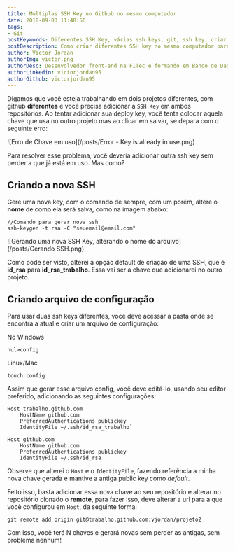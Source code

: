 ```yaml
---
title: Multiplas SSH Key no Github no mesmo computador
date: 2018-09-03 11:48:56
tags: 
- Git
postKeywords: Diferentes SSH Key, várias ssh keys, git, ssh key, criar ssh key, git, github, deploy key, Manage Multiple SSH Logins
postDescription: Como criar diferentes SSH key no mesmo computador para usar em repositórios diferentes, sem precisar excluir nenhuma
author: Victor Jordan
authorImg: victor.png
authorDesc: Desenvolvedor front-end na FITec e formando em Banco de Dados pela Fatec, apaixonado por usabilidade, performance e UX!
authorLinkedin: victorjordan95
authorGithub: victorjordan95
---
```


Digamos que você esteja trabalhando em dois projetos diferentes, com github **diferentes** e você precisa adicionar a `SSH Key` em ambos repositórios. Ao tentar adicionar sua deploy key, você tenta colocar aquela chave que usa no outro projeto mas ao clicar em salvar, se depara com o seguinte erro:

![Erro de Chave em uso](/posts/Error - Key is already in use.png)

Para resolver esse problema, você deveria adicionar outra ssh key sem perder a que já está em uso. Mas como?

<!-- more --> 

## Criando a nova SSH

Gere uma nova key, com o comando de sempre, com um porém, altere o **nome** de como ela será salva, como na imagem abaixo:

```
//Comando para gerar nova ssh
ssh-keygen -t rsa -C "seuemail@email.com"
```

![Gerando uma nova SSH Key, alterando o nome do arquivo](/posts/Gerando SSH.png)

Como pode ser visto, alterei a opção default de criação de uma SSH, que é **id_rsa** para **id_rsa_trabalho**. Essa vai ser a chave que adicionarei no outro projeto.

## Criando arquivo de configuração

Para usar duas ssh keys diferentes, você deve acessar a pasta onde se encontra a atual e criar um arquivo de configuração:

No Windows
```
nul>config
```

Linux/Mac
```
touch config
```

Assim que gerar esse arquivo config, você deve editá-lo, usando seu editor preferido, adicionando as seguintes configurações:

```
Host trabalho.github.com
    HostName github.com
    PreferredAuthentications publickey
    IdentityFile ~/.ssh/id_rsa_trabalho`

Host github.com
    HostName github.com
    PreferredAuthentications publickey
    IdentityFile ~/.ssh/id_rsa
```

Observe que alterei o `Host` e o `IdentityFile`, fazendo referência a minha nova chave gerada e mantive a antiga public key como *default*.

Feito isso, basta adicionar essa nova chave ao seu repositório e alterar no repositório clonado o **remote**, para fazer isso, deve alterar a url para a que você configurou em `Host`, da seguinte forma:

```
git remote add origin git@trabalho.github.com:vjordan/projeto2
```

Com isso, você terá N chaves e gerará novas sem perder as antigas, sem problema nenhum!